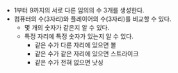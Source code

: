 - 1부터 9까지의 서로 다른 임의의 수 3개를 생성한다.
- 컴퓨터의 수(3자리)와 플레이어의 수(3자리)를 비교할 수 있다.
    - 몇 개의 숫자가 같은지 알 수 있다.
    - 특정 자리에 특정 숫자가 있는지 알 수 있다.
      - 같은 수가 다른 자리에 있으면 볼
      - 같은 수가 같은 자리에 있으면 스트라이크
      - 같은 수가 전혀 없으면 낫싱